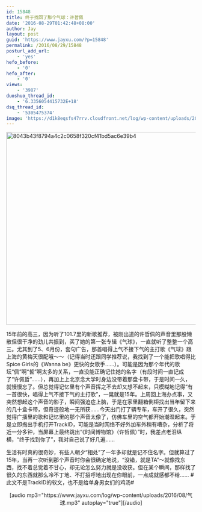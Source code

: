 ```yaml
---
id: 15848
title: 终于找回了那个气球：许哲佩
date: '2016-08-29T01:42:48+08:00'
author: Jay
layout: post
guid: 'https://www.jayxu.com/?p=15848'
permalink: /2016/08/29/15848
posturl_add_url:
    - 'yes'
hefo_before:
    - '0'
hefo_after:
    - '0'
views:
    - '3987'
duoshuo_thread_id:
    - '6.3356054415732E+18'
dsq_thread_id:
    - '5305475374'
image: 'https://d1k8eqsfs47rrv.cloudfront.net/log/wp-content/uploads/2016/08/8043b43f8794a4c2c0658f320cf41bd5ac6e39b4.jpg'
---
```


<a href="http://www.jayxu.com/log/wp-content/uploads/2016/08/8043b43f8794a4c2c0658f320cf41bd5ac6e39b4.jpg"><img class="alignnone size-full wp-image-15851" src="http://www.jayxu.com/log/wp-content/uploads/2016/08/8043b43f8794a4c2c0658f320cf41bd5ac6e39b4.jpg" alt="8043b43f8794a4c2c0658f320cf41bd5ac6e39b4" width="512" height="512" /></a>

15年前的高三，因为听了101.7里的新歌推荐，被刚出道的许哲佩的声音里那股懒散但很干净的劲儿共振到，买了她的第一张专辑《气球》，一直就听了整整一个高三。尤其到了5、6月份，套句广告，那首唱得上气不接下气的主打歌《气球》跟上海的黄梅天很配哦～～（记得当时还跟同学推荐说，我找到了一个能把歌唱得比Spice Girls的《Wanna be》更快的女歌手……）。可能是因为那个年代的歌坛“佩”啊“哲”啊太多的关系，一直没能正确记住她的名字（有段时间一直记成了“许佩哲”……），再加上上北京念大学时身边没带着那盘卡带，于是时间一久，就慢慢忘了。但总觉得记忆里有个声音挥之不去却又想不起来，只模糊地记得“有一首很快，唱得上气不接下气的主打歌”，一晃就是15年。上周回上海办点事，又突然想起这个声音的影子，瞬间强迫症上脑，于是在家里翻箱倒柜找出当年留下来的几十盒卡带，但奇迹般地一无所获……今天出门打了辆专车，车开了很久，突然觉得广播里的歌和记忆里的那个声音太像了，仿佛车里的空气都开始潮湿起来。于是立即掏出手机打开TrackID，可能是当时网络不好外加车外稍有嘈杂，分析了将近一分多钟，当屏幕上最终跳出“《时间博物馆》（许哲佩）”时，我差点老泪纵横，“终于找到你了”，我对自己说了好几遍……

生活有时真的很奇妙，有些人朝夕“相处”了一年多却就是记不住名字。但就算过了15年，当再一次听到那个声音时你会很确定地说，“没错，就是TA”～就像找东西，找不着总觉着不甘心，却无论怎么努力就是没收获。但在某个瞬间，那样找了很久的东西就那么冷不丁地、不打招呼地出现在你眼前，一点成就感都不给…… #此文不是TrackID的软文，也不是给单身男女们的鸡汤#

<p align="center">[audio mp3="https://www.jayxu.com/log/wp-content/uploads/2016/08/气球.mp3" autoplay="true"][/audio]</p>